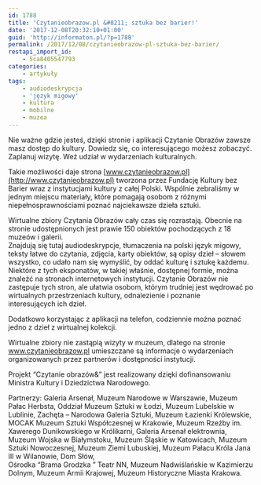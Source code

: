 ```yaml
---
id: 1788
title: 'Czytanieobrazow.pl &#8211; sztuka bez barier!'
date: '2017-12-08T20:32:10+01:00'
guid: 'http://informaton.pl/?p=1788'
permalink: /2017/12/08/czytanieobrazow-pl-sztuka-bez-barier/
restapi_import_id:
    - 5ca8405547793
categories:
    - artykuły
tags:
    - audiodeskrypcja
    - 'język migowy'
    - kultura
    - mobilne
    - muzea
---
```


Nie ważne gdzie jesteś, dzięki stronie i aplikacji Czytanie Obrazów zawsze masz dostęp do kultury. Dowiedz się, co interesującego możesz zobaczyć. Zaplanuj wizytę. Weź udział w wydarzeniach kulturalnych.

Takie możliwości daje strona [www.czytanieobrazow.pl](http://www.czytanieobrazow.pl) tworzona przez Fundację Kultury bez Barier wraz z instytucjami kultury z całej Polski. Wspólnie zebraliśmy w jednym miejscu materiały, które pomagają osobom z różnymi niepełnosprawnościami poznać najciekawsze dzieła sztuki.

Wirtualne zbiory Czytania Obrazów cały czas się rozrastają. Obecnie na stronie udostępnionych jest prawie 150 obiektów pochodzących z 18 muzeów i galerii.  
Znajdują się tutaj audiodeskrypcje, tłumaczenia na polski język migowy, teksty łatwe do czytania, zdjęcia, karty obiektów, są opisy dzieł – słowem wszystko, co udało nam się wymyślić, by oddać kulturę i sztukę każdemu. Niektóre z tych eksponatów, w takiej właśnie, dostępnej formie, można znaleźć na stronach internetowych instytucji. Czytanie Obrazów nie zastępuje tych stron, ale ułatwia osobom, którym trudniej jest wędrować po wirtualnych przestrzeniach kultury, odnalezienie i poznanie  
interesujących ich dzieł.

Dodatkowo korzystając z aplikacji na telefon, codziennie można poznać jedno z dzieł z wirtualnej kolekcji.

Wirtualne zbiory nie zastąpią wizyty w muzeum, dlatego na stronie www.czytanieobrazow.pl umieszczane są informacje o wydarzeniach organizowanych przez partnerów i dostępności instytucji.

Projekt “Czytanie obrazów&amp;” jest realizowany dzięki dofinansowaniu Ministra Kultury i Dziedzictwa Narodowego.

Partnerzy: Galeria Arsenał, Muzeum Narodowe w Warszawie, Muzeum Pałac Herbsta, Oddział Muzeum Sztuki w Łodzi, Muzeum Lubelskie w Lublinie, Zachęta – Narodowa Galeria Sztuki, Muzeum Łazienki Królewskie, MOCAK Muzeum Sztuki Współczesnej w Krakowie, Muzeum Rzeźby im. Xawerego Dunikowskiego w Królikarni, Galeria Arsenał elektrownia, Muzeum Wojska w Białymstoku, Muzeum Śląskie w Katowicach, Muzeum Sztuki Nowoczesnej, Muzeum Ziemi Lubuskiej, Muzeum Pałacu Króla Jana III w Wilanowie, Dom Słów,  
Ośrodka “Brama Grodzka ” Teatr NN, Muzeum Nadwiślańskie w Kazimierzu Dolnym, Muzeum Armii Krajowej, Muzeum Historyczne Miasta Krakowa.
